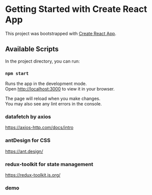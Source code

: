 # Getting Started with Create React App

This project was bootstrapped with [Create React App](https://github.com/facebook/create-react-app).

## Available Scripts

In the project directory, you can run:

### `npm start`

Runs the app in the development mode.\
Open [http://localhost:3000](http://localhost:3000) to view it in your browser.

The page will reload when you make changes.\
You may also see any lint errors in the console.


###  datafetch by axios 
https://axios-http.com/docs/intro
### antDesign for CSS 
https://ant.design/

### redux-toolkit for state management 
https://redux-toolkit.js.org/

### demo 